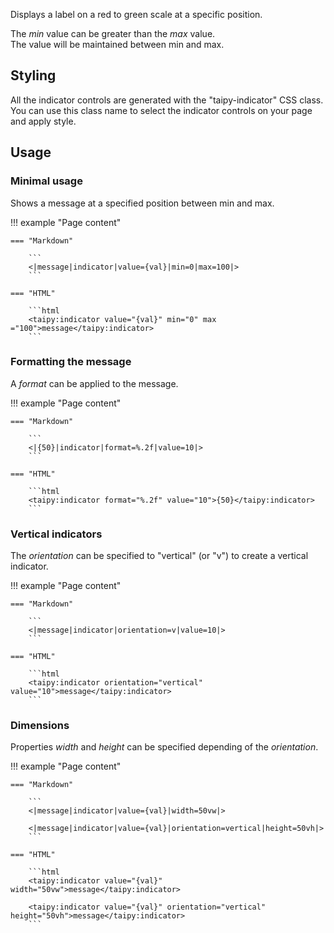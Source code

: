 Displays a label on a red to green scale at a specific position.

The _min_ value can be greater than the _max_ value.<br/>
The value will be maintained between min and max.

## Styling

All the indicator controls are generated with the "taipy-indicator" CSS class. You can use this class
name to select the indicator controls on your page and apply style.

## Usage

### Minimal usage

Shows a message at a specified position between min and max.

!!! example "Page content"

    === "Markdown"

        ```
        <|message|indicator|value={val}|min=0|max=100|>
        ```
  
    === "HTML"

        ```html
        <taipy:indicator value="{val}" min="0" max ="100">message</taipy:indicator>
        ```

### Formatting the message

A _format_ can be applied to the message. 

!!! example "Page content"

    === "Markdown"

        ```
        <|{50}|indicator|format=%.2f|value=10|>
        ```
  
    === "HTML"

        ```html
        <taipy:indicator format="%.2f" value="10">{50}</taipy:indicator>
        ```


### Vertical indicators

The _orientation_ can be specified to "vertical" (or "v") to create a vertical indicator.

!!! example "Page content"

    === "Markdown"

        ```
        <|message|indicator|orientation=v|value=10|>
        ```
  
    === "HTML"

        ```html
        <taipy:indicator orientation="vertical" value="10">message</taipy:indicator>
        ```

### Dimensions

Properties _width_ and _height_ can be specified depending of the _orientation_.

!!! example "Page content"

    === "Markdown"

        ```
        <|message|indicator|value={val}|width=50vw|>

        <|message|indicator|value={val}|orientation=vertical|height=50vh|>
        ```
  
    === "HTML"

        ```html
        <taipy:indicator value="{val}" width="50vw">message</taipy:indicator>

        <taipy:indicator value="{val}" orientation="vertical" height="50vh">message</taipy:indicator>
        ```
